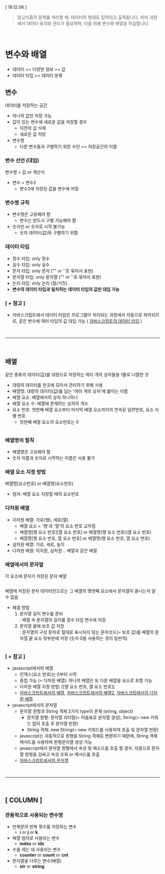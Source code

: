 [ 19.12.06 ]

> 알고리즘이 문제를 처리할 때, 데이터의 형태로 입력되고 출력됩니다.
> 처리 과정에서 데이터 유지와 관리가 필요하며, 이를 위해 변수와 배열을 학습합니다.

<br/>

# 변수와 배열
* 데이터 == 다양한 정보 == 값
* 데이터 타입 == 데이터 분류

## 변수
데이터를 저장하는 공간
* 하나의 값만 저장 가능
* 값이 있는 변수에 새로운 값을 저장할 경우
  * 이전의 값 삭제
  * 새로운 값 저장
* 변수명
  * 다른 변수들과 구별하기 위한 수단 == 저장공간의 이름

### 변수 선언 (대입)
변수명 = 값 or 계산식
* 변수 = 변수2
  * 변수2에 저장된 값을 변수에 저장

### 변수명 규칙
* 변수명은 고유해야 함
  * 변수는 반드시 구별 가능해야 함
* 숫자만 or 숫자로 시작 불가능
  * 숫자 데이터(값)와 구별하기 위함

### 데이터 타입
* 정수 타입: only 정수
* 실수 타입: only 실수
* 문자 타입: only 문자 ("" or ''로 묶어서 표현)
* 문자열 타입: only 문자열 ("" or ''로 묶어서 표현)
* 논리 타입: only 논리 (참/거짓)
* **변수의 데이터 타입과 일치하는 데이터 타입의 값만 대입 가능**


### [ + 참고 ]
* 자바스크립트에서 데이터 타입은 프로그램이 처리되는 과정에서 자동으로 파악되므로, 같은 변수에 여러 타입의 값 대입 가능 ( [자바스크립트의 데이터 타입](https://developer.mozilla.org/ko/docs/Web/JavaScript/Data_structures) )

<br/>

***

<br/>

## 배열
같은 종류의 데이터(값)를 대량으로 저장하는 여러 개의 상자들을 1줄로 나열한 것
* 대량의 데이터를 한곳에 모아서 관리하기 위해 사용
* 배열명: 대량의 데이터(값)를 담는 '여러 개의 상자'에 붙이는 이름
* 배열 요소: 배열에서의 상자 하나하나
* 배열 요소 수: 배열에 존재하는 상자의 개수
* 요소 번호: 첫번째 배열 요소부터 마지막 배열 요소까지의 연속된 일련번호, 요소 식별 번호
  * 첫번째 배열 요소의 요소번호는 0

<img src="../img/array.jpg" alt="" style="max-width:100%;">

### 배열명의 철칙
* 배열명은 고유해야 함
* 숫자 이름과 숫자로 시작하는 이름은 사용 불가

### 배열 요소 지정 방법
배열명[요소번호] or 배열명(요소번호)
* 첨자: 배열 요소 지정할 때의 요소번호

### 다차원 배열
* 이차원 배열: 가로(행), 세로(열)
  * 배열 요소 = '행'과 '열'의 요소 번호 교차점
  * 배열명[행 요소 번호][열 요소 번호] or 배열명(행 요소 번호)(열 요소 번호)
  * 배열명[행 요소 번호, 열 요소 번호] or 배열명(행 요소 번호, 열 요소 번호)
* 삼차원 배열: 가로, 세로, 높이
* 다차원 배열: 이차원, 삼차원 .. 배열과 같은 배열

### 배열에서의 문자열
각 요소에 문자가 저장된 문자 배열

<img src="../img/array-string.jpg" alt="" style="max-width:100%;">

배열에 저장된 문자 데이터만으로는 그 배열의 몇번째 요소에서 문자열이 끝나는지 알 수 없음
* 해결 방법
  1. 문자열 길이 변수를 준비<br/>
    : 배열 속 문자열의 길이를 정수 타입 변수에 저장
  2. 문자열 끝에 보초 값 저장<br/>
    : 문자열의 구성 문자로 절대로 표시되지 않는 문자코드(= 보초 값)를 배열의 문자열 끝 요소 뒷부분에 저장
    (숫자 0을 사용하는 것이 일반적)

<img src="../img/array-string2.jpg" alt="" style="max-width:100%;">

### [ + 참고 ]
* javascript에서의 배열
  * 인덱스(요소 번호)는 0부터 시작
  * 중첩 가능 (= 다차원 배열): 하나의 배열은 또 다른 배열을 요소로 포함 가능
  * 다차원 배열 지정 방법: [[행 요소 번호, 열 요소 번호]]
  * [자바스크립트에서의 배열](https://developer.mozilla.org/ko/docs/Web/JavaScript/Reference/Global_Objects/Array), [자바스크립트에서의 배열2](https://developer.mozilla.org/ko/docs/Web/JavaScript/Guide/Indexed_collections), [자바스크립에서의 다차원 배열](https://heedipro.tistory.com/144)
* javascript에서의 문자열
  * 문자열 원형과 String 객체 2가지 type이 존재 (string, object)
    * 문자열 원형: 문자열 리터럴(= 따옴표로 문자열 생성), String(= new 키워드 없이 호출 후 문자열 반환)
    * String 객체: new String(= new 키워드를 사용하여 호출 및 문자열 반환)
  * javascript는 자동적으로 원형을 String 객체로 변환하기 때문에, String 객체 메서드를 사용하여 원형문자열 생성 가능
  * javascript에서 문자열 원형에서 속성 및 메소드를 호출 할 경우, 자동으로 문자열 원형을 감싸고 속성 조회 or 메서드를 호출
  * [자바스크립트에서의 문자열](https://developer.mozilla.org/ko/docs/Web/JavaScript/Reference/Global_Objects/String#Syntax)

<br/>

***

<br/>

## [ COLUMN ]
### 관용적으로 사용되는 변수명
* 반복문의 반복 횟수를 저장하는 변수
  * **i** or **j** or **k**
* 배열 첨자로 사용되는 변수
  * **index** or **idx**
* 수를 세는 데 사용되는 변수
  * **counter** or **count** or **cnt**
* 문자열을 다루는 변수(배열)
  * **str** or **string**

<img src="../img/column2.jpg" alt="" style="max-width:100%;">